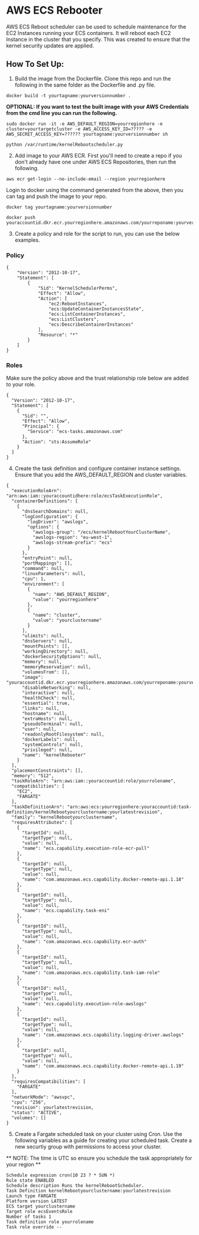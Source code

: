 # AWS ECS Rebooter
AWS ECS Reboot scheduler can be used to schedule maintenance for the EC2 Instances running your ECS containers. It will reboot each EC2 Instance in the cluster that you specify. This was created to ensure that the kernel security updates are applied.

## How To Set Up:
1. Build the image from the Dockerfile. Clone this repo and run the following in the same folder as the Dockerfile and .py file.

```
docker build -t yourtagname:yourversionnumber .
```

**OPTIONAL: If you want to test the built image with your AWS Credentials from the cmd line you can run the following.**

```
sudo docker run -it -e AWS_DEFAULT_REGION=yourregionhere -e cluster=yourtargetcluster -e AWS_ACCESS_KEY_ID=????? -e AWS_SECRET_ACCESS_KEY=?????? yourtagname:yourversionnumber sh

python /var/runtime/kernelRebootscheduler.py
```

2. Add image to your AWS ECR. First you'll need to create a repo if you don't already have one under AWS ECS Repositories, then run the following.

```
aws ecr get-login --no-include-email --region yourregionhere
```

Login to docker using the command generated from the above, then you can tag and push the image to your repo.

```
docker tag yourtagname:yourversionnumber

docker push youraccountid.dkr.ecr.yourregionhere.amazonaws.com/yourreponame:yourversionnumber
```

3. Create a policy and role for the script to run, you can use the below examples.

### Policy
```
{
    "Version": "2012-10-17",
    "Statement": [
        {
            "Sid": "KernelSchedulerPerms",
            "Effect": "Allow",
            "Action": [
                "ec2:RebootInstances",
                "ecs:UpdateContainerInstancesState",
                "ecs:ListContainerInstances",
                "ecs:ListClusters",
                "ecs:DescribeContainerInstances"
            ],
            "Resource": "*"
        }
    ]
}
```

### Roles
Make sure the policy above and the trust relationship role below are added to your role.

```
{
  "Version": "2012-10-17",
  "Statement": [
    {
      "Sid": "",
      "Effect": "Allow",
      "Principal": {
        "Service": "ecs-tasks.amazonaws.com"
      },
      "Action": "sts:AssumeRole"
    }
  ]
}
```

4. Create the task definition and configure container instance settings. Ensure that you add the AWS_DEFAULT_REGION and cluster variables.

```
{
  "executionRoleArn": "arn:aws:iam::youraccountidhere:role/ecsTaskExecutionRole",
  "containerDefinitions": [
    {
      "dnsSearchDomains": null,
      "logConfiguration": {
        "logDriver": "awslogs",
        "options": {
          "awslogs-group": "/ecs/kernelRebootYourClusterName",
          "awslogs-region": "eu-west-1",
          "awslogs-stream-prefix": "ecs"
        }
      },
      "entryPoint": null,
      "portMappings": [],
      "command": null,
      "linuxParameters": null,
      "cpu": 1,
      "environment": [
        {
          "name": "AWS_DEFAULT_REGION",
          "value": "yourregionhere"
        },
        {
          "name": "cluster",
          "value": "yourclustername"
        }
      ],
      "ulimits": null,
      "dnsServers": null,
      "mountPoints": [],
      "workingDirectory": null,
      "dockerSecurityOptions": null,
      "memory": null,
      "memoryReservation": null,
      "volumesFrom": [],
      "image": "youraccountid.dkr.ecr.yourregionhere.amazonaws.com/yourreponame:yourversionnumber",
      "disableNetworking": null,
      "interactive": null,
      "healthCheck": null,
      "essential": true,
      "links": null,
      "hostname": null,
      "extraHosts": null,
      "pseudoTerminal": null,
      "user": null,
      "readonlyRootFilesystem": null,
      "dockerLabels": null,
      "systemControls": null,
      "privileged": null,
      "name": "kernelRebooter"
    }
  ],
  "placementConstraints": [],
  "memory": "512",
  "taskRoleArn": "arn:aws:iam::youraccountid:role/yourrolename",
  "compatibilities": [
    "EC2",
    "FARGATE"
  ],
  "taskDefinitionArn": "arn:aws:ecs:yourregionhere:youraccountid:task-definition/kernelRebootyourclustername:yourlatestrevision",
  "family": "kernelRebootyourclustername",
  "requiresAttributes": [
    {
      "targetId": null,
      "targetType": null,
      "value": null,
      "name": "ecs.capability.execution-role-ecr-pull"
    },
    {
      "targetId": null,
      "targetType": null,
      "value": null,
      "name": "com.amazonaws.ecs.capability.docker-remote-api.1.18"
    },
    {
      "targetId": null,
      "targetType": null,
      "value": null,
      "name": "ecs.capability.task-eni"
    },
    {
      "targetId": null,
      "targetType": null,
      "value": null,
      "name": "com.amazonaws.ecs.capability.ecr-auth"
    },
    {
      "targetId": null,
      "targetType": null,
      "value": null,
      "name": "com.amazonaws.ecs.capability.task-iam-role"
    },
    {
      "targetId": null,
      "targetType": null,
      "value": null,
      "name": "ecs.capability.execution-role-awslogs"
    },
    {
      "targetId": null,
      "targetType": null,
      "value": null,
      "name": "com.amazonaws.ecs.capability.logging-driver.awslogs"
    },
    {
      "targetId": null,
      "targetType": null,
      "value": null,
      "name": "com.amazonaws.ecs.capability.docker-remote-api.1.19"
    }
  ],
  "requiresCompatibilities": [
    "FARGATE"
  ],
  "networkMode": "awsvpc",
  "cpu": "256",
  "revision": yourlatestrevision,
  "status": "ACTIVE",
  "volumes": []
}
```

5. Create a Fargate scheduled task on your cluster using Cron. Use the following variables as a guide for creating your scheduled task. Create a new securtiy group with permissions to access your cluster.

** NOTE: The time is UTC so ensure you schedule the task appropriately for your region **

```
Schedule expression cron(10 23 ? * SUN *)
Rule state ENABLED
Schedule description Runs the kernelRebootScheduler.
Task Definition kernelRebootyourclustername:yourlatestrevision
Launch type FARGATE
Platform version LATEST
ECS target yourclustername
Target role ecsEventsRole
Number of tasks 1
Task definition role yourrolename
Task role override --
```
